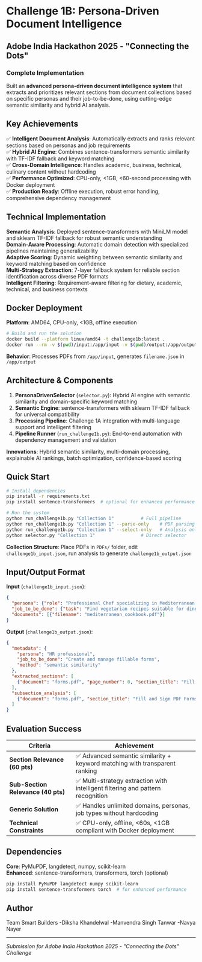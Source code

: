 # Challenge 1B: Persona-Driven Document Intelligence
## Adobe India Hackathon 2025 - "Connecting the Dots"

### Complete Implementation

Built an **advanced persona-driven document intelligence system** that extracts and prioritizes relevant sections from document collections based on specific personas and their job-to-be-done, using cutting-edge semantic similarity and hybrid AI analysis.

## Key Achievements

✅ **Intelligent Document Analysis**: Automatically extracts and ranks relevant sections based on personas and job requirements  
✅ **Hybrid AI Engine**: Combines sentence-transformers semantic similarity with TF-IDF fallback and keyword matching  
✅ **Cross-Domain Intelligence**: Handles academic, business, technical, culinary content without hardcoding  
✅ **Performance Optimized**: CPU-only, <1GB, <60-second processing with Docker deployment  
✅ **Production Ready**: Offline execution, robust error handling, comprehensive dependency management

## Technical Implementation

**Semantic Analysis**: Deployed sentence-transformers with MiniLM model and sklearn TF-IDF fallback for robust semantic understanding  
**Domain-Aware Processing**: Automatic domain detection with specialized pipelines maintaining generalizability  
**Adaptive Scoring**: Dynamic weighting between semantic similarity and keyword matching based on confidence  
**Multi-Strategy Extraction**: 7-layer fallback system for reliable section identification across diverse PDF formats  
**Intelligent Filtering**: Requirement-aware filtering for dietary, academic, technical, and business contexts

## Docker Deployment

**Platform**: AMD64, CPU-only, <1GB, offline execution

```bash
# Build and run the solution
docker build --platform linux/amd64 -t challenge1b:latest .
docker run --rm -v $(pwd)/input:/app/input -v $(pwd)/output:/app/output --network none challenge1b:latest
```

**Behavior**: Processes PDFs from `/app/input`, generates `filename.json` in `/app/output`

## Architecture & Components

1. **PersonaDrivenSelector** (`selector.py`): Hybrid AI engine with semantic similarity and domain-specific keyword matching
2. **Semantic Engine**: sentence-transformers with sklearn TF-IDF fallback for universal compatibility  
3. **Processing Pipeline**: Challenge 1A integration with multi-language support and intelligent filtering
4. **Pipeline Runner** (`run_challenge1b.py`): End-to-end automation with dependency management and validation

**Innovations**: Hybrid semantic similarity, multi-domain processing, explainable AI rankings, batch optimization, confidence-based scoring

## Quick Start

```bash
# Install dependencies
pip install -r requirements.txt
pip install sentence-transformers  # optional for enhanced performance

# Run the system
python run_challenge1b.py "Collection 1"          # Full pipeline
python run_challenge1b.py "Collection 1" --parse-only    # PDF parsing only
python run_challenge1b.py "Collection 1" --select-only   # Analysis only
python selector.py "Collection 1"                 # Direct selector
```

**Collection Structure**: Place PDFs in `PDFs/` folder, edit `challenge1b_input.json`, run analysis to generate `challenge1b_output.json`

## Input/Output Format

**Input** (`challenge1b_input.json`):
```json
{
  "persona": {"role": "Professional Chef specializing in Mediterranean cuisine"},
  "job_to_be_done": {"task": "Find vegetarian recipes suitable for dinner party"},
  "documents": [{"filename": "mediterranean_cookbook.pdf"}]
}
```

**Output** (`challenge1b_output.json`):
```json
{
  "metadata": {
    "persona": "HR professional",
    "job_to_be_done": "Create and manage fillable forms",
    "method": "semantic similarity"
  },
  "extracted_sections": [
    {"document": "forms.pdf", "page_number": 0, "section_title": "Fill and Sign PDF Forms", "importance_rank": 1}
  ],
  "subsection_analysis": [
    {"document": "forms.pdf", "section_title": "Fill and Sign PDF Forms", "refined_text": "You can easily fill, sign..."}
  ]
}
```

## Evaluation Success

| Criteria | Achievement |
|----------|-------------|
| **Section Relevance (60 pts)** | ✅ Advanced semantic similarity + keyword matching with transparent ranking |
| **Sub-Section Relevance (40 pts)** | ✅ Multi-strategy extraction with intelligent filtering and pattern recognition |
| **Generic Solution** | ✅ Handles unlimited domains, personas, job types without hardcoding |
| **Technical Constraints** | ✅ CPU-only, offline, <60s, <1GB compliant with Docker deployment |

## Dependencies

**Core**: PyMuPDF, langdetect, numpy, scikit-learn  
**Enhanced**: sentence-transformers, transformers, torch (optional)

```bash
pip install PyMuPDF langdetect numpy scikit-learn
pip install sentence-transformers torch  # for enhanced performance
```

## Author

Team Smart Builders
-Diksha Khandelwal
-Manvendra Singh Tanwar
-Navya Nayer



---
*Submission for Adobe India Hackathon 2025 - "Connecting the Dots" Challenge*
